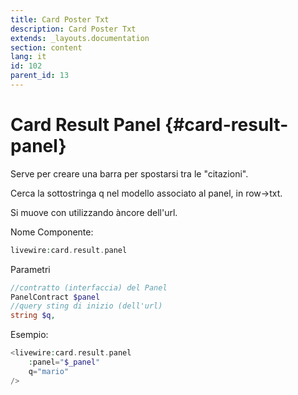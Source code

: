 ```yaml
---
title: Card Poster Txt
description: Card Poster Txt
extends: _layouts.documentation
section: content
lang: it
id: 102
parent_id: 13
---
```


# Card Result Panel {#card-result-panel}

Serve per creare una barra per spostarsi tra le "citazioni".

Cerca la sottostringa q nel modello associato al panel, in row->txt.

Si muove con utilizzando àncore dell'url.

Nome Componente:

```php
livewire:card.result.panel
```

Parametri

```php
//contratto (interfaccia) del Panel
PanelContract $panel
//query sting di inizio (dell'url)
string $q, 
```

Esempio:

```php
<livewire:card.result.panel
    :panel="$_panel"
    q="mario"
/>
```

